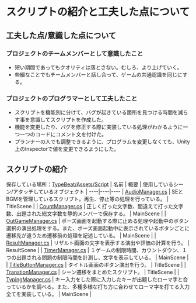 # スクリプトの紹介と工夫した点について
## 工夫した点/意識した点について
### プロジェクトのチームメンバーとして意識したこと
- 短い期間であってもクオリティは落とさない。むしろ、より上げていく。
- 些細なことでもチームメンバーと話し合って、ゲームの共通認識を同じにする。

### プロジェクトのプログラマーとして工夫したこと
- スクリプトを機能別に分けて、バグが起きている箇所を見つける時間を減らす事を意識してスクリプトを作成した。
- 機能を変更したり、バグを修正する際に実装している処理がわかるように一つ一つのコードにコメント文を付けた。
- プランナーの人でも調整できるように、プログラムを変更しなくても、Unity上のInspectorで値を変更できるようにした。


## スクリプトの紹介
保存している場所：[TypeBeat/Assets/Script](TypeBeat/Assets/Script)
| 名前 | 概要 | 使用しているシーン/アタッチしているオブジェクト |
----|----|----
| [AudioManager.cs](TypeBeat/Assets/Script/AudioManager.cs) | SEとBGMを管理しているスクリプト。再生、停止等の処理を行っている。 | TitleScene |
| [CountManager.cs](TypeBeat/Assets/Script/CountManager.cs) | 正しく打った文字数、間違えて打った文字数、出題された総文字数を静的メンバーで保存する。 | MainScene |
| [OutGameManager.cs](TypeBeat/Assets/Script/OutGameManager.cs) | ポーズ画面を起動する際に止める処理や起動中のボタン選択の演出処理をする。また、ポーズ画面起動中に表示されているボタンごとに遷移先が違うため遷移前の処理を記述している。 | MainScene |
| [ResultManager.cs](TypeBeat/Assets/Script/ResultManager.cs) | リザルト画面の文字を表示する演出や評価の計算を行う。 | ResultScene |
| [TimerManager.cs](TypeBeat/Assets/Script/TimerManager.cs) | １ゲームの制限時間、カウントダウン、１つの出題される問題の制限時間を計測し、文字を表示している。 | MainScene |
| [TitleButtonManager.cs](TypeBeat/Assets/Script/TitleButtonManager.cs) | タイトル画面のボタン演出を行う。 | TitleScene |
| [TranstionManager.cs](TypeBeat/Assets/Script/TranstionManager.cs) | シーン遷移をまとめたスクリプト。 | TitleScene |
| [TypingManager.cs](TypeBeat/Assets/Script/TypingManager.cs) | キー入力をした際に入力したキーが出題したローマ字と合っているかを調べる。また、多種多様な打ち方に合わせてローマ字を打てる入力全てを実装している。 | MainScene |
